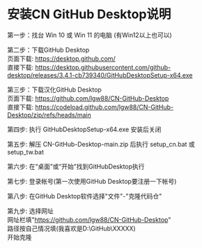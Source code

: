 # 安装CN GitHub Desktop说明

  
第一步：找台 Win 10 或 Win 11 的电脑  (有Win12以上也可以)
  
第二步：下载GitHub Desktop  
  页面下载: https://desktop.github.com/  
  直接下载: https://desktop.githubusercontent.com/github-desktop/releases/3.4.1-cb739340/GitHubDesktopSetup-x64.exe  
  
第三步：下载汉化GitHub Desktop  
  页面下载: https://github.com/lgw88/CN-GitHub-Desktop  
  直接下载: https://codeload.github.com/lgw88/CN-GitHub-Desktop/zip/refs/heads/main  
  
第四步: 执行 GitHubDesktopSetup-x64.exe 安装后关闭  
  
第五步: 解压 CN-GitHub-Desktop-main.zip 后执行 setup_cn.bat 或 setup_tw.bat  
  
第六步: 在“桌面”或“开始”找到GitHubDesktop执行  

第七步: 登录帐号(第一次使用GitHub Desktop要注册一下帐号)

第八步: 在GitHub Desktop软件选择"文件"-"克隆代码仓"

第九步: 选择网址  
  网址栏填"https://github.com/lgw88/CN-GitHub-Desktop"  
  路径按自己情况填(我喜欢是D:\GitHub\XXXXX\)  
  开始克隆
